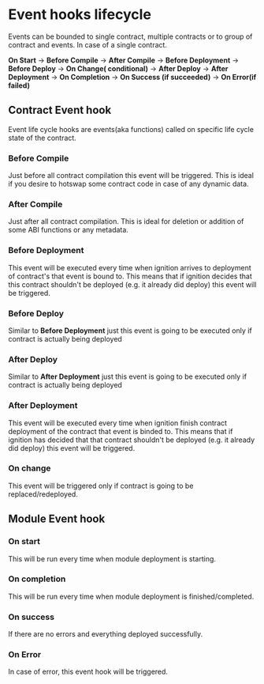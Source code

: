 # Event hooks lifecycle

Events can be bounded to single contract, multiple contracts or to group of contract and events. In case of a single
contract.

**On Start** -> **Before Compile** -> **After Compile** -> **Before Deployment** -> **Before Deploy** -> **On Change(
conditional)** -> **After Deploy** -> **After Deployment** -> **On Completion** -> **On Success (if succeeded)** -> **On
Error(if failed)**

## Contract Event hook

Event life cycle hooks are events(aka functions) called on specific life cycle state of the contract.

### Before Compile

Just before all contract compilation this event will be triggered. This is ideal if you desire to hotswap some contract
code in case of any dynamic data.

### After Compile

Just after all contract compilation. This is ideal for deletion or addition of some ABI functions or any metadata.

### Before Deployment

This event will be executed every time when ignition arrives to deployment of contract's that event is bound to. This
means that if ignition decides that this contract shouldn't be deployed (e.g. it already did deploy) this event will be
triggered.

### Before Deploy

Similar to <b>Before Deployment</b> just this event is going to be executed only if contract is actually being deployed

### After Deploy

Similar to <b>After Deployment</b> just this event is going to be executed only if contract is actually being deployed

### After Deployment

This event will be executed every time when ignition finish contract deployment of the contract that event is binded to.
This means that if ignition has decided that that contract shouldn't be deployed (e.g. it already did deploy) this event
will be triggered.

### On change

This event will be triggered only if contract is going to be replaced/redeployed.

## Module Event hook

### On start

This will be run every time when module deployment is starting.

### On completion

This will be run every time when module deployment is finished/completed.

### On success

If there are no errors and everything deployed successfully.

### On Error

In case of error, this event hook will be triggered.
